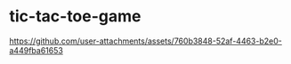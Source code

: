# tic-tac-toe-game

https://github.com/user-attachments/assets/760b3848-52af-4463-b2e0-a449fba61653

